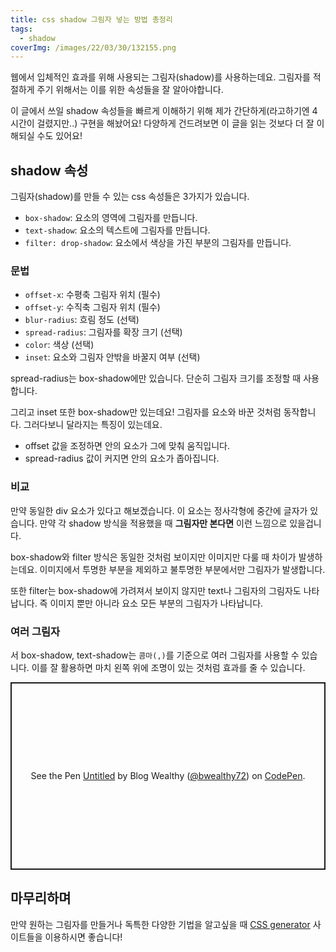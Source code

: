```yaml
---
title: css shadow 그림자 넣는 방법 총정리
tags:
  - shadow
coverImg: /images/22/03/30/132155.png
---
```


웹에서 입체적인 효과를 위해 사용되는 그림자(shadow)를 사용하는데요. 그림자를 적절하게 주기 위해서는 이를 위한 속성들을 잘 알아야합니다.

<!--more-->

이 글에서 쓰일 shadow 속성들을 빠르게 이해하기 위해 제가 간단하게(라고하기엔 4시간이 걸렸지만..) 구현을 해놨어요! 다양하게 건드려보면 이 글을 읽는 것보다 더 잘 이해되실 수도 있어요!

<css-shadow></css-shadow>

## shadow 속성

그림자(shadow)를 만들 수 있는 css 속성들은 3가지가 있습니다.

- `box-shadow`: 요소의 영역에 그림자를 만듭니다.
- `text-shadow`: 요소의 텍스트에 그림자를 만듭니다.
- `filter: drop-shadow`: 요소에서 색상을 가진 부분의 그림자를 만듭니다.

### 문법

<post-img src="/images/22/03/30/174441.png"></post-img>

- `offset-x`: 수평축 그림자 위치 (필수)
- `offset-y`: 수직축 그림자 위치 (필수)
- `blur-radius`: 흐림 정도 (선택)
- `spread-radius`: 그림자를 확장 크기 (선택)
- `color`: 색상 (선택)
- `inset`: 요소와 그림자 안밖을 바꿀지 여부 (선택)

spread-radius는 box-shadow에만 있습니다. 단순히 그림자 크기를 조정할 때 사용합니다.

<post-img src="/images/22/03/30/185059.png"></post-img>

그리고 inset 또한 box-shadow만 있는데요! 그림자를 요소와 바꾼 것처럼 동작합니다. 그러다보니 달라지는 특징이 있는데요.

- offset 값을 조정하면 안의 요소가 그에 맞춰 움직입니다.
- spread-radius 값이 커지면 안의 요소가 좁아집니다.

<post-img src="/images/22/03/30/204140.png"></post-img>

### 비교

만약 동일한 div 요소가 있다고 해보겠습니다. 이 요소는 정사각형에 중간에 글자가 있습니다. 만약 각 shadow 방식을 적용했을 때 **그림자만 본다면** 이런 느낌으로 있을겁니다.

<post-img src="/images/22/03/30/180116.png"></post-img>

box-shadow와 filter 방식은 동일한 것처럼 보이지만 이미지만 다룰 때 차이가 발생하는데요. 이미지에서 투명한 부분을 제외하고 불투명한 부분에서만 그림자가 발생합니다.

<post-img src="/images/22/03/30/182239.png"></post-img>

또한 filter는 box-shadow에 가려져서 보이지 않지만 text나 그림자의 그림자도 나타납니다. 즉 이미지 뿐만 아니라 요소 모든 부분의 그림자가 나타납니다.

<post-img src="/images/22/03/30/205212.png"></post-img>

### 여러 그림자

서
box-shadow, text-shadow는 `콤마(,)`를 기준으로 여러 그림자를 사용할 수 있습니다. 이를 잘 활용하면 마치 왼쪽 위에 조명이 있는 것처럼 효과를 줄 수 있습니다.

<post-img src="/images/22/03/30/212630.png"></post-img>

<p class="codepen" data-height="300" data-default-tab="css,result" data-slug-hash="abEyBmZ" data-editable="true" data-user="bwealthy72" style="height: 300px; box-sizing: border-box; display: flex; align-items: center; justify-content: center; border: 2px solid; margin: 1em 0; padding: 1em;">
  <span>See the Pen <a href="https://codepen.io/bwealthy72/pen/abEyBmZ">
  Untitled</a> by Blog Wealthy (<a href="https://codepen.io/bwealthy72">@bwealthy72</a>)
  on <a href="https://codepen.io">CodePen</a>.</span>
</p>
<script async src="https://cpwebassets.codepen.io/assets/embed/ei.js"></script>

## 마무리하며

만약 원하는 그림자를 만들거나 독특한 다양한 기법을 알고싶을 때 [CSS generator](https://html-css-js.com/css/generator/box-shadow/) 사이트들을 이용하시면 좋습니다!
